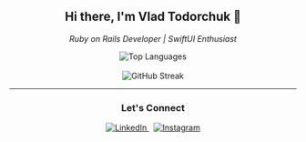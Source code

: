 <h2 align="center">Hi there, I'm Vlad Todorchuk 👋</h2>

<p align="center">
  <em>Ruby on Rails Developer | SwiftUI Enthusiast</em>
</p>

<div align="center">
  <img src="https://github-readme-stats.vercel.app/api/top-langs/?username=vtodorchuk&layout=donut" alt="Top Languages" />
  <br/><br/>
  <img src="https://github-readme-streak-stats.herokuapp.com/?user=vtodorchuk" alt="GitHub Streak"/>
</div>

---

<h3 align="center">Let's Connect</h3>

<p align="center">
  <a href="https://www.linkedin.com/in/vlad-todorchuk-a73340236" target="_blank">
    <img src="https://img.shields.io/badge/LinkedIn-%230077B5.svg?&style=for-the-badge&logo=linkedin&logoColor=white" alt="LinkedIn">
  </a>
  &nbsp;
  <a href="https://www.instagram.com/vladik_todorchuk/" target="_blank">
    <img src="https://img.shields.io/badge/Instagram-%23E4405F.svg?&style=for-the-badge&logo=instagram&logoColor=white" alt="Instagram">
  </a>
</p>
